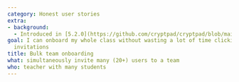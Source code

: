 ```yaml
---
category: Honest user stories
extra:
- background:
  - Introduced in [5.2.0](https://github.com/cryptpad/cryptpad/blob/main/CHANGELOG.md#520)
goal: I can onboard my whole class without wasting a lot of time clicking to generate
  invitations
title: Bulk team onboarding
what: simultaneously invite many (20+) users to a team
who: teacher with many students
---
```

